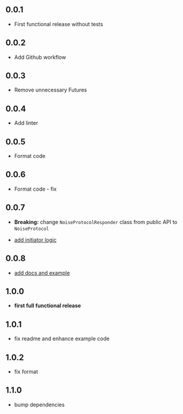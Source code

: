 ## 0.0.1

* First functional release without tests


## 0.0.2

* Add Github workflow

## 0.0.3

* Remove unnecessary Futures

## 0.0.4

* Add linter

## 0.0.5

* Format code

## 0.0.6

* Format code - fix

## 0.0.7
- **Breaking:** change `NoiseProtocolResponder` class from public API to `NoiseProtocol`
* [add initiator logic](https://github.com/levisjct/noise_protocol_framework/issues/2)

## 0.0.8

* [add docs and example](https://github.com/levisjct/noise_protocol_framework/issues/4)

## 1.0.0

* **first full functional release**

## 1.0.1

* fix readme and enhance example code

## 1.0.2

* fix format

## 1.1.0

* bump dependencies